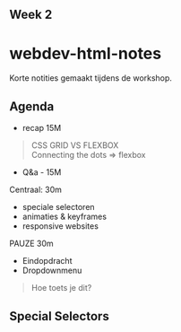 ## Week 2

# webdev-html-notes

Korte notities gemaakt tijdens de workshop.

## Agenda

- recap 15M
> CSS GRID VS FLEXBOX <BR>
> Connecting the dots => flexbox
- Q&a - 15M

Centraal: 30m
- speciale selectoren
- animaties & keyframes
- responsive websites

PAUZE 30m

- Eindopdracht
- Dropdownmenu
> Hoe toets je dit?


## Special Selectors











